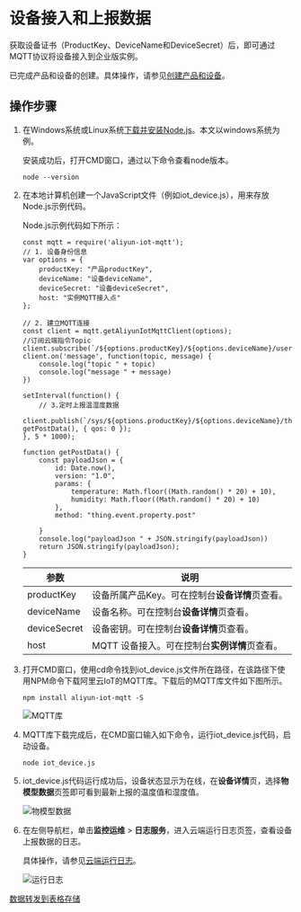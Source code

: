 # 设备接入和上报数据

获取设备证书（ProductKey、DeviceName和DeviceSecret）后，即可通过MQTT协议将设备接⼊到企业版实例。

已完成产品和设备的创建。具体操作，请参见[创建产品和设备](/cn.zh-CN/入门教程/企业版实例快速入门/创建产品和设备.md)。

## 操作步骤

1.  在Windows系统或Linux系统[下载并安装Node.js](https://nodejs.org/en/download/)。本文以windows系统为例。

    安装成功后，打开CMD窗口，通过以下命令查看node版本。

    `node --version`

2.  在本地计算机创建一个JavaScript文件（例如iot\_device.js），用来存放Node.js示例代码。

    Node.js示例代码如下所示：

    ```
    const mqtt = require('aliyun-iot-mqtt');
    // 1. 设备身份信息
    var options = {
        productKey: "产品productKey",
        deviceName: "设备deviceName",
        deviceSecret: "设备deviceSecret",
        host: "实例MQTT接入点"
    };
    
    // 2. 建立MQTT连接
    const client = mqtt.getAliyunIotMqttClient(options);
    //订阅云端指令Topic
    client.subscribe(`/${options.productKey}/${options.deviceName}/user/get`)
    client.on('message', function(topic, message) {
        console.log("topic " + topic)
        console.log("message " + message)
    })
    
    setInterval(function() {
        // 3.定时上报温湿度数据
        client.publish(`/sys/${options.productKey}/${options.deviceName}/thing/event/property/post`, getPostData(), { qos: 0 });
    }, 5 * 1000);
    
    function getPostData() {
        const payloadJson = {
            id: Date.now(),
            version: "1.0",
            params: {
                temperature: Math.floor((Math.random() * 20) + 10),
                humidity: Math.floor((Math.random() * 20) + 10)
            },
            method: "thing.event.property.post"
    
        }
        console.log("payloadJson " + JSON.stringify(payloadJson))
        return JSON.stringify(payloadJson);
    }
    ```

    |参数|说明|
    |--|--|
    |productKey|设备所属产品Key。可在控制台**设备详情**页查看。|
    |deviceName|设备名称。可在控制台**设备详情**页查看。|
    |deviceSecret|设备密钥。可在控制台**设备详情**页查看。|
    |host|MQTT 设备接入。可在控制台**实例详情**页查看。|

3.  打开CMD窗口，使用cd命令找到iot\_device.js文件所在路径，在该路径下使用NPM命令下载阿里云IoT的MQTT库。下载后的MQTT库文件如下图所示。

    `npm install aliyun-iot-mqtt -S`

    ![MQTT库](https://static-aliyun-doc.oss-accelerate.aliyuncs.com/assets/img/zh-CN/8038675061/p182427.png)

4.  MQTT库下载完成后，在CMD窗口输入如下命令，运行iot\_device.js代码，启动设备。

    `node iot_device.js`

5.  iot\_device.js代码运行成功后，设备状态显示为在线，在**设备详情**页，选择**物模型数据**页签即可看到最新上报的温度值和湿度值。

    ![物模型数据](https://static-aliyun-doc.oss-accelerate.aliyuncs.com/assets/img/zh-CN/3819615061/p181909.png)

6.  在左侧导航栏，单击**监控运维** \> **日志服务**，进入云端运行日志页签，查看设备上报数据的⽇志。

    具体操作，请参见[云端运行日志](/cn.zh-CN/监控运维/日志服务/云端运行日志.md)。

    ![运行日志](https://static-aliyun-doc.oss-accelerate.aliyuncs.com/assets/img/zh-CN/3819615061/p181913.png)


[数据转发到表格存储](/cn.zh-CN/入门教程/企业版实例快速入门/数据转发到表格存储.md)

